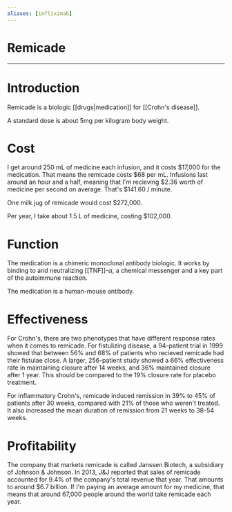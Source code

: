 ```yaml
---
aliases: [imfliximab]
---
```

# Remicade
---
# Introduction
Remicade is a biologic [[drugs|medication]] for [[Crohn's disease]]. 

A standard dose is about 5mg per kilogram body weight. 

# Cost
I get around 250 mL of medicine each infusion, and it costs $17,000 for the medication. That means the remicade costs $68 per mL. Infusions last around an hour and a half, meaning that I'm recieving $2.36 worth of medicine per second on average. That's $141.60 / minute. 

One milk jug of remicade would cost $272,000. 

Per year, I take about 1.5 L of medicine, costing $102,000. 

# Function
The medication is a chimeric monoclonal antibody biologic. It works by binding to and neutralizing [[TNF]]-$\alpha$, a chemical messenger and a key part of the autoimmune reaction.

The medication is a human-mouse antibody. 

# Effectiveness
For Crohn's, there are two phenotypes that have different response rates when it comes to remicade. For fistulizing disease, a 94-patient trial in 1999 showed that between 56% and 68% of patients who recieved remicade had their fistulae close. A larger, 256-patient study showed a 66% effectiveness rate in maintaining closure after 14 weeks, and 36% maintained closure after 1 year. This should be compared to the 19% closure rate for placebo treatment. 

For inflammatory Crohn's, remicade induced remission in 39% to 45% of patients after 30 weeks, compared with 21% of those who weren't treated. It also increased the mean duration of remission from 21 weeks to 38-54 weeks. 

# Profitability
The company that markets remicade is called Janssen Biotech, a subsidiary of Johnson & Johnson. In 2013, J&J reported that sales of remicade accounted for 9.4% of the company's total revenue that year. That amounts to around $6.7 billion. If I'm paying an average amount for my medicine, that means that around 67,000 people around the world take remicade each year. 